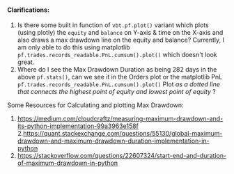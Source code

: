 #### Clarifications:
1. Is there some built in function of  `vbt.pf.plot()` variant which plots (using plotly) the `equity` and `balance` on Y-axis & time on the X-axis and also draws a max drawdown line on the equity and balance? Currently, I am only able to do this using matplotlib `pf.trades.records_readable.PnL.cumsum().plot()` which doesn't look great.
2. Where do I see the Max Drawdown Duration as being 282 days in the above `pf.stats()`, can we see it in the Orders plot or the matplotlib PnL `pf.trades.records_readable.PnL.cumsum().plot()` Plot _as a dotted line that connects the highest point of equity and lowest point of equity_ ?

Some Resources for Calculating and plotting Max Drawdown:
1. https://medium.com/cloudcraftz/measuring-maximum-drawdown-and-its-python-implementation-99a3963e158f
2.https://quant.stackexchange.com/questions/55130/global-maximum-drawdown-and-maximum-drawdown-duration-implementation-in-python
3. https://stackoverflow.com/questions/22607324/start-end-and-duration-of-maximum-drawdown-in-python


